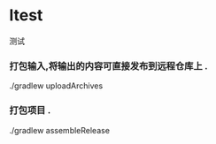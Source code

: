 # ltest
测试

### 打包输入,将输出的内容可直接发布到远程仓库上 . 
./gradlew uploadArchives
### 打包项目 . 
./gradlew assembleRelease
